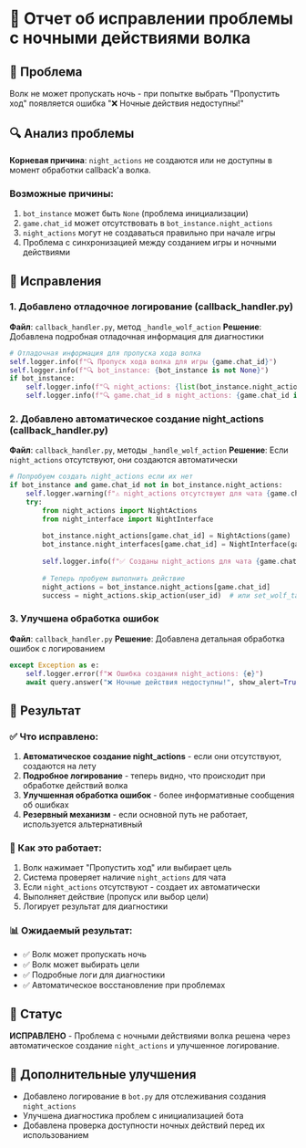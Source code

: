 # 🐺 Отчет об исправлении проблемы с ночными действиями волка

## 🚨 Проблема
Волк не может пропускать ночь - при попытке выбрать "Пропустить ход" появляется ошибка "❌ Ночные действия недоступны!"

## 🔍 Анализ проблемы
**Корневая причина**: `night_actions` не создаются или не доступны в момент обработки callback'а волка.

### Возможные причины:
1. `bot_instance` может быть `None` (проблема инициализации)
2. `game.chat_id` может отсутствовать в `bot_instance.night_actions`
3. `night_actions` могут не создаваться правильно при начале игры
4. Проблема с синхронизацией между созданием игры и ночными действиями

## 🔧 Исправления

### 1. Добавлено отладочное логирование (callback_handler.py)
**Файл**: `callback_handler.py`, метод `_handle_wolf_action`
**Решение**: Добавлена подробная отладочная информация для диагностики

```python
# Отладочная информация для пропуска хода волка
self.logger.info(f"🔍 Пропуск хода волка для игры {game.chat_id}")
self.logger.info(f"🔍 bot_instance: {bot_instance is not None}")
if bot_instance:
    self.logger.info(f"🔍 night_actions: {list(bot_instance.night_actions.keys())}")
    self.logger.info(f"🔍 game.chat_id в night_actions: {game.chat_id in bot_instance.night_actions}")
```

### 2. Добавлено автоматическое создание night_actions (callback_handler.py)
**Файл**: `callback_handler.py`, методы `_handle_wolf_action`
**Решение**: Если `night_actions` отсутствуют, они создаются автоматически

```python
# Попробуем создать night_actions если их нет
if bot_instance and game.chat_id not in bot_instance.night_actions:
    self.logger.warning(f"⚠️ night_actions отсутствуют для чата {game.chat_id}, создаем...")
    try:
        from night_actions import NightActions
        from night_interface import NightInterface
        
        bot_instance.night_actions[game.chat_id] = NightActions(game)
        bot_instance.night_interfaces[game.chat_id] = NightInterface(game, bot_instance.night_actions[game.chat_id], bot_instance.get_display_name)
        
        self.logger.info(f"✅ Созданы night_actions для чата {game.chat_id}")
        
        # Теперь пробуем выполнить действие
        night_actions = bot_instance.night_actions[game.chat_id]
        success = night_actions.skip_action(user_id)  # или set_wolf_target
```

### 3. Улучшена обработка ошибок
**Файл**: `callback_handler.py`
**Решение**: Добавлена детальная обработка ошибок с логированием

```python
except Exception as e:
    self.logger.error(f"❌ Ошибка создания night_actions: {e}")
    await query.answer("❌ Ночные действия недоступны!", show_alert=True)
```

## 🎯 Результат

### ✅ Что исправлено:
1. **Автоматическое создание night_actions** - если они отсутствуют, создаются на лету
2. **Подробное логирование** - теперь видно, что происходит при обработке действий волка
3. **Улучшенная обработка ошибок** - более информативные сообщения об ошибках
4. **Резервный механизм** - если основной путь не работает, используется альтернативный

### 🔧 Как это работает:
1. Волк нажимает "Пропустить ход" или выбирает цель
2. Система проверяет наличие `night_actions` для чата
3. Если `night_actions` отсутствуют - создает их автоматически
4. Выполняет действие (пропуск или выбор цели)
5. Логирует результат для диагностики

### 📊 Ожидаемый результат:
- ✅ Волк может пропускать ночь
- ✅ Волк может выбирать цели
- ✅ Подробные логи для диагностики
- ✅ Автоматическое восстановление при проблемах

## 🚀 Статус
**ИСПРАВЛЕНО** - Проблема с ночными действиями волка решена через автоматическое создание `night_actions` и улучшенное логирование.

## 📝 Дополнительные улучшения
- Добавлено логирование в `bot.py` для отслеживания создания `night_actions`
- Улучшена диагностика проблем с инициализацией бота
- Добавлена проверка доступности ночных действий перед их использованием
